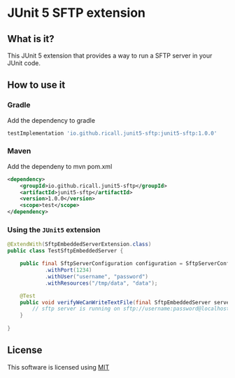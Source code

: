 # JUnit 5 SFTP extension

## What is it?

This JUnit 5 extension that provides a way to run a SFTP server in your JUnit code.

## How to use it

### Gradle
Add the dependency to gradle
```groovy
testImplementation 'io.github.ricall.junit5-sftp:junit5-sftp:1.0.0'
```

### Maven
Add the dependeny to mvn pom.xml
```xml
<dependency>
    <groupId>io.github.ricall.junit5-sftp</groupId>
    <artifactId>junit5-sftp</artifactId>
    <version>1.0.0</version>
    <scope>test</scope>
</dependency>
```

### Using the `JUnit5` extension
```java
@ExtendWith(SftpEmbeddedServerExtension.class)
public class TestSftpEmbeddedServer {

    public final SftpServerConfiguration configuration = SftpServerConfiguration.configuration()
            .withPort(1234)
            .withUser("username", "password")
            .withResources("/tmp/data", "data");

    @Test
    public void verifyWeCanWriteTextFile(final SftpEmbeddedServer server) {
        // sftp server is running on sftp://username:password@localhost:1234
    }
    
}
```
## License
This software is licensed using [MIT](https://opensource.org/licenses/MIT) 